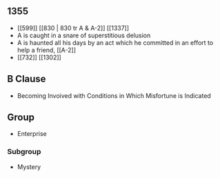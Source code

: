 ## 1355
- [[599]] [[830 | 830 tr A &amp; A-2]] [[1337]] 
- A is caught in a snare of superstitious delusion
- A is haunted all his days by an act which he committed in an effort to help a friend, [[A-2]]
- [[732]] [[1302]] 

## B Clause
- Becoming Invoived with Conditions in Which Misfortune is Indicated

## Group
- Enterprise

### Subgroup
- Mystery

